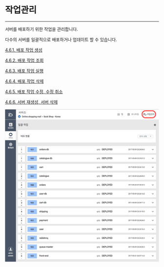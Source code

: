 # 작업관리

---

서버를 배포하기 위한 작업을 관리합니다.

다수의 서버를 일괄적으로 배포하거나 업데이트 할 수 있습니다.

[4.6.1. 배포 작업 생성](/applicationmap/job/create.md)

[4.6.2. 배포 작업 조회](/applicationmap/job/fetch.md)

[4.6.3. 배포 작업 실행](/applicationmap/job/run.md)

[4.6.4. 배포 작업 삭제](/applicationmap/job/remove.md)

[4.6.5. 배포 작업 수정, 수정 취소](/applicationmap/job/etc.md)

[4.6.6. 서버 재생성, 서버 삭제](/applicationmap/job/etc2.md)

![](/assets/job.png)


